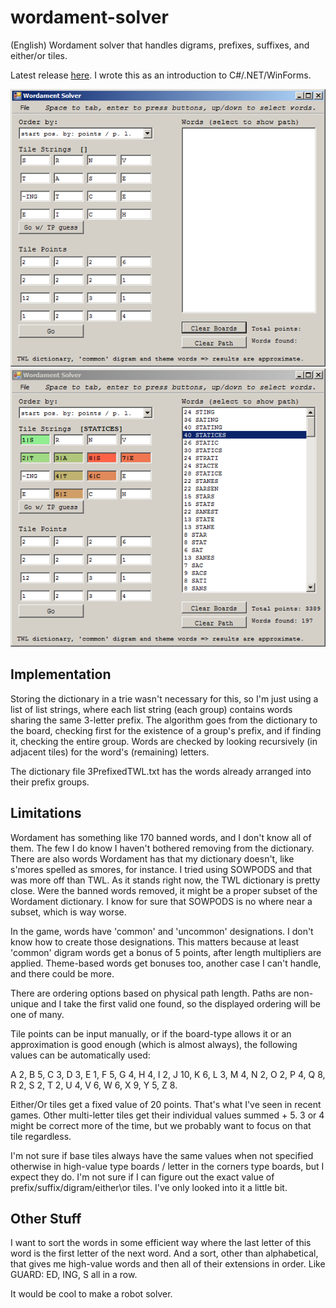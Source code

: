 wordament-solver
================

(English) Wordament solver that handles digrams, prefixes, suffixes, and either/or tiles. 

Latest release [here](https://github.com/davghouse/wordament-solver/releases/tag/v1.0.0). I wrote this as an introduction to C#/.NET/WinForms.

![before](/Screenshots/1.PNG)
![after](/Screenshots/2.PNG)

Implementation
--------------

Storing the dictionary in a trie wasn't necessary for this, so I'm just using a list of list strings, where each list string (each group) contains words sharing the same 3-letter prefix. The algorithm goes from the dictionary to the board, checking first for the existence of a group's prefix, and if finding it, checking the entire group. Words are checked by looking recursively (in adjacent tiles) for the word's (remaining) letters.

The dictionary file 3PrefixedTWL.txt has the words already arranged into their prefix groups.

Limitations
-----------

Wordament has something like 170 banned words, and I don't know all of them. The few I do know I haven't bothered removing from the dictionary. There are also words Wordament has that my dictionary doesn't, like s'mores spelled as smores, for instance. I tried using SOWPODS and that was more off than TWL. As it stands right now, the TWL dictionary is pretty close. Were the banned words removed, it might be a proper subset of the Wordament dictionary. I know for sure that SOWPODS is no where near a subset, which is way worse.

In the game, words have 'common' and 'uncommon' designations. I don't know how to create those designations. This matters because at least 'common' digram words get a bonus of 5 points, after length multipliers are applied. Theme-based words get bonuses too, another case I can't handle, and there could be more.

There are ordering options based on physical path length. Paths are non-unique and I take the first valid one found, so the displayed ordering will be one of many.

Tile points can be input manually, or if the board-type allows it or an approximation is good enough (which is almost always), the following values can be automatically used:

A 2, B 5, C 3, D 3, E 1, F 5, G 4, H 4, I 2, J 10, K 6, L 3, M 4, N 2, O 2, P 4, Q 8, R 2, S 2, T 2, U 4, V 6, W 6, X 9, Y 5, Z 8.

Either/Or tiles get a fixed value of 20 points. That's what I've seen in recent games.
Other multi-letter tiles get their individual values summed + 5. 3 or 4 might be correct more of the time, but we probably want to focus on that tile regardless.
 

I'm not sure if base tiles always have the same values when not specified otherwise in high-value type boards / letter in the corners type boards, but I expect they do. I'm not sure if I can figure out the exact value of prefix/suffix/digram/either\or tiles. I've only looked into it a little bit.

Other Stuff
-----------

I want to sort the words in some efficient way where the last letter of this word is the first letter of the next word. And a sort, other than alphabetical, that gives me high-value words and then all of their extensions in order. Like GUARD: ED, ING, S all in a row.

It would be cool to make a robot solver.

